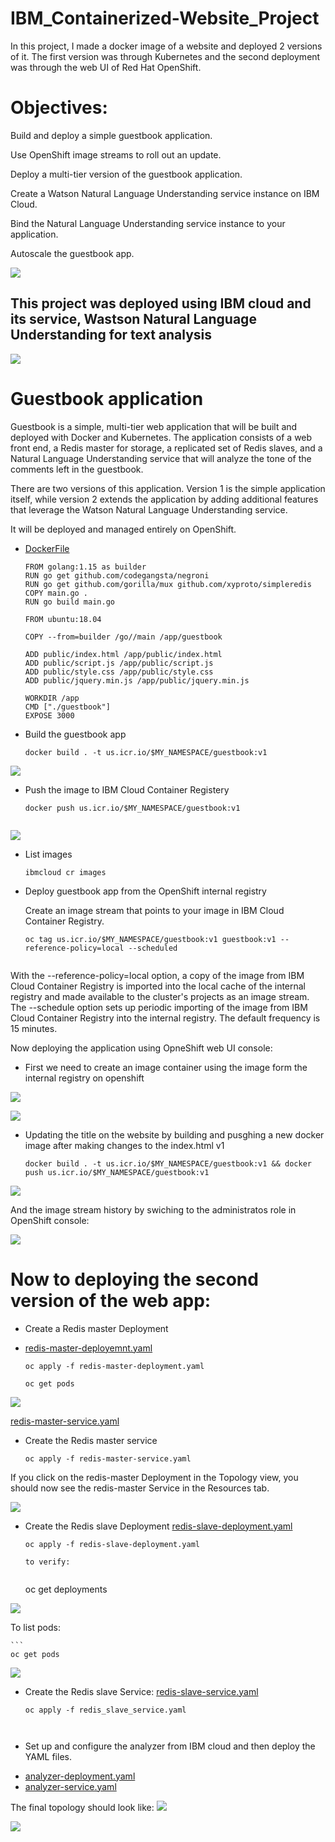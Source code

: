 # IBM_Containerized-Website_Project
In this project, I made a docker image of a website and deployed 2 versions of it. The first version was through Kubernetes and the second deployment was through the web UI of Red Hat OpenShift. 

# Objectives:
  Build and deploy a simple guestbook application. 
  
  Use OpenShift image streams to roll out an update.
  
  Deploy a multi-tier version of the guestbook application.
  
  Create a Watson Natural Language Understanding service instance on IBM Cloud.
  
  Bind the Natural Language Understanding service instance to your application.
  
  Autoscale the guestbook app.
  

![](https://github.com/AlanShami/IBM_Containerized-Website_Project/blob/main/Images/Project%20Topology.png)

## This project was deployed using IBM cloud and its service, Wastson Natural Language Understanding for text analysis

![](https://github.com/AlanShami/IBM_Containerized-Website_Project/blob/main/Images/Create%20an%20instance%20of%20Natural%20Language%20Understanding%20service.png)


# Guestbook application
Guestbook is a simple, multi-tier web application that will be built and deployed with Docker and Kubernetes. The application consists of a web front end, a Redis master for storage, a replicated set of Redis slaves, and a Natural Language Understanding service that will analyze the tone of the comments left in the guestbook.

There are two versions of this application. Version 1 is the simple application itself, while version 2 extends the application by adding additional features that leverage the Watson Natural Language Understanding service.

It will be deployed and managed entirely on OpenShift.

- [DockerFile](https://github.com/AlanShami/IBM_Containerized-Website_Project/blob/main/Files/Dockerfile)

  ```
  FROM golang:1.15 as builder
  RUN go get github.com/codegangsta/negroni
  RUN go get github.com/gorilla/mux github.com/xyproto/simpleredis
  COPY main.go .
  RUN go build main.go

  FROM ubuntu:18.04

  COPY --from=builder /go//main /app/guestbook

  ADD public/index.html /app/public/index.html
  ADD public/script.js /app/public/script.js
  ADD public/style.css /app/public/style.css
  ADD public/jquery.min.js /app/public/jquery.min.js

  WORKDIR /app
  CMD ["./guestbook"]
  EXPOSE 3000

* Build the guestbook app
  ```
  docker build . -t us.icr.io/$MY_NAMESPACE/guestbook:v1
  
![](https://github.com/AlanShami/IBM_Containerized-Website_Project/blob/main/Images/build_guestbook_v1.png)

* Push the image to IBM Cloud Container Registery
  ```
  docker push us.icr.io/$MY_NAMESPACE/guestbook:v1
 
![](https://github.com/AlanShami/IBM_Containerized-Website_Project/blob/main/Images/push_guestbook_v1.png)

* List images
  ```
  ibmcloud cr images
  
 * Deploy guestbook app from the OpenShift internal registry
 
    Create an image stream that points to your image in IBM Cloud Container Registry.
    ```
   oc tag us.icr.io/$MY_NAMESPACE/guestbook:v1 guestbook:v1 --reference-policy=local --scheduled
  
With the --reference-policy=local option, a copy of the image from IBM Cloud Container Registry is imported into the local cache of the internal registry and made available to the cluster's projects as an image stream. The --schedule option sets up periodic importing of the image from IBM Cloud Container Registry into the internal registry. The default frequency is 15 minutes.


Now deploying the application using OpneShift web UI console:

* First we need to create an image container using the image form the internal registry on openshift

  
![](https://github.com/AlanShami/IBM_Containerized-Website_Project/blob/main/Images/first_deploy_app_osr.png)

![](https://github.com/AlanShami/IBM_Containerized-Website_Project/blob/main/Images/9%20-%20Guestbook%20App%20v1.png)


* Updating the title on the website by building and pusghing a new docker image after making changes to the index.html v1
    ```
    docker build . -t us.icr.io/$MY_NAMESPACE/guestbook:v1 && docker push us.icr.io/$MY_NAMESPACE/guestbook:v1
    
 ![](https://github.com/AlanShami/IBM_Containerized-Website_Project/blob/main/Images/3%20-%20Alan's%20Guestbook%20-%20v1.png)
 
 And the image stream history by swiching to the administratos role in OpenShift console:
 
 ![](https://github.com/AlanShami/IBM_Containerized-Website_Project/blob/main/Images/image_stream_history.png)
 
# Now to deploying the second version of the web app:

* Create a Redis master Deployment
* [redis-master-deployemnt.yaml](https://github.com/AlanShami/IBM_Containerized-Website_Project/blob/main/Files/redis-master-deployment.yaml)

   ```
   oc apply -f redis-master-deployment.yaml
 
   oc get pods
   
![](https://github.com/AlanShami/IBM_Containerized-Website_Project/blob/main/Images/deploy_redis_5.png)

[redis-master-service.yaml](https://github.com/AlanShami/IBM_Containerized-Website_Project/blob/main/Files/redis-master-service.yaml)

* Create the Redis master service
   ```
   oc apply -f redis-master-service.yaml
   
If you click on the redis-master Deployment in the Topology view, you should now see the redis-master Service in the Resources tab.

![](https://github.com/AlanShami/IBM_Containerized-Website_Project/blob/main/Images/deploy_redis_7b.png)


* Create the Redis slave Deployment
[redis-slave-deployment.yaml](https://github.com/AlanShami/IBM_Containerized-Website_Project/blob/main/Files/redis-slave-deployment.yaml)

     ```
     oc apply -f redis-slave-deployment.yaml
  
  to verify:


     ``` 
     oc get deployments
    
    
        
![](https://github.com/AlanShami/IBM_Containerized-Website_Project/blob/main/Images/deploy_redis_10.png)
    
To list pods:

    ```
    oc get pods
    
    
    
![](https://github.com/AlanShami/IBM_Containerized-Website_Project/blob/main/Images/deploy_redis_11.png)

* Create the Redis slave Service:
[redis-slave-service.yaml](https://github.com/AlanShami/IBM_Containerized-Website_Project/blob/main/Files/redis-slave-service.yaml)

    ```
    oc apply -f redis_slave_service.yaml
    
    
    
* Set up and configure the analyzer from IBM cloud and then deploy the YAML files.

- [analyzer-deployment.yaml](https://github.com/AlanShami/IBM_Containerized-Website_Project/blob/main/Files/analyzer-deployment.yaml)
- [analyzer-service.yaml](https://github.com/AlanShami/IBM_Containerized-Website_Project/blob/main/Files/analyzer-service.yaml)
         
The final topology should look like:
![](https://github.com/AlanShami/IBM_Containerized-Website_Project/blob/main/Images/deploy_analyzer_7a.png)

![](https://github.com/AlanShami/IBM_Containerized-Website_Project/blob/main/Images/deploy_analyzer_8.png)
